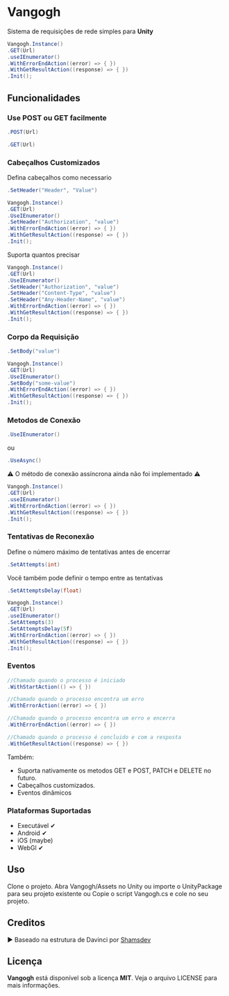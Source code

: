 # Vangogh
 Sistema de requisições de rede simples para **Unity**

```csharp
Vangogh.Instance()
.GET(Url)
.useIEnumerator()
.WithErrorEndAction((error) => { })
.WithGetResultAction((response) => { })
.Init();
```

Funcionalidades
---
### Use POST ou GET facilmente
```csharp
.POST(Url)
```
```csharp
.GET(Url)
```
### Cabeçalhos Customizados
Defina cabeçalhos como necessario
```csharp
.SetHeader("Header", "Value")
```
```csharp
Vangogh.Instance()
.GET(Url)
.UseIEnumerator()
.SetHeader("Authorization", "value")
.WithErrorEndAction((error) => { })
.WithGetResultAction((response) => { })
.Init();
```
Suporta quantos precisar
```csharp
Vangogh.Instance()
.GET(Url)
.UseIEnumerator()
.SetHeader("Authorization", "value")
.SetHeader("Content-Type", "value")
.SetHeader("Any-Header-Name", "value")
.WithErrorEndAction((error) => { })
.WithGetResultAction((response) => { })
.Init();
```
### Corpo da Requisição
```csharp
.SetBody("value")
```
```csharp
Vangogh.Instance()
.GET(Url)
.UseIEnumerator()
.SetBody("some-value")
.WithErrorEndAction((error) => { })
.WithGetResultAction((response) => { })
.Init();
```
### Metodos de Conexão
```csharp
.UseIEnumerator()
```
ou
```csharp
.UseAsync()
```
⚠ O método de conexão assíncrona ainda não foi implementado ⚠
```csharp
Vangogh.Instance()
.GET(Url)
.useIEnumerator()
.WithErrorEndAction((error) => { })
.WithGetResultAction((response) => { })
.Init();
```
### Tentativas de Reconexão
Define o número máximo de tentativas antes de encerrar
```csharp
.SetAttempts(int)
```
Você também pode definir o tempo entre as tentativas
```csharp
.SetAttemptsDelay(float)
```
```csharp
Vangogh.Instance()
.GET(Url)
.useIEnumerator()
.SetAttempts(3)
.SetAttemptsDelay(5f)
.WithErrorEndAction((error) => { })
.WithGetResultAction((response) => { })
.Init();
```
### Eventos
```csharp
//Chamado quando o processo é iniciado
.WithStartAction(() => { })

//Chamado quando o processo encontra um erro
.WithErrorAction((error) => { })

//Chamado quando o processo encontra um erro e encerra
.WithErrorEndAction((error) => { })

//Chamado quando o processo é concluido e com a resposta
.WithGetResultAction((response) => { })
```

Também:
- Suporta nativamente os metodos GET e POST, PATCH e DELETE no futuro.
- Cabeçalhos customizados.
- Eventos dinâmicos

### Plataformas Suportadas
- Executável ✔
- Android ✔
- iOS (maybe)
- WebGl ✔

Uso
----
Clone o projeto. Abra Vangogh/Assets no Unity ou importe o UnityPackage para seu projeto existente
ou
Copie o script Vangogh.cs e cole no seu projeto.

Creditos
----
 ▶ Baseado na estrutura de Davinci por [Shamsdev](https://github.com/shamsdev/davinci)

Licença
----
**Vangogh** está disponível sob a licença **MIT**. Veja o arquivo LICENSE para mais informações.
